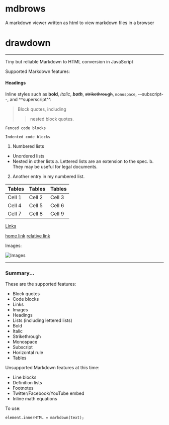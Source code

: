 # mdbrows

A markdown viewer written as html to view markdown files in a browser

# drawdown

---

Tiny but reliable Markdown to HTML conversion in JavaScript

Supported Markdown features:

#### Headings

Inline styles such as **bold**, *italic*, ***both***, ~~strikethrough~~, `monospace`, --subscript--, and ^^superscript^^.

> Block quotes, including
> > nested block quotes.

```
Fenced code blocks
```

    Indented code blocks

1. Numbered lists
  - Unordered lists
  - Nested in other lists
    a. Lettered lists are an extension to the spec.
    b. They may be useful for legal documents.
2. Another entry in my numbered list.

| Tables | Tables | Tables |
| ------ | ------ | ------ |
| Cell 1 | Cell 2 | Cell 3 |
| Cell 4 | Cell 5 | Cell 6 |
| Cell 7 | Cell 8 | Cell 9 |

[Links](https://github.com/adamvleggett/drawdown)

[home link](?path=parent/lol.md)
[relative link](?path=parent/relative.md)

Images:

![Images](https://img.icons8.com/ios/452/stack-of-photos.png)

---

### Summary...

These are the supported features:

- Block quotes
- Code blocks
- Links
- Images
- Headings
- Lists (including lettered lists)
- Bold
- Italic
- Strikethrough
- Monospace
- Subscript
- Horizontal rule
- Tables

Unsupported Markdown features at this time:

- Line blocks
- Definition lists
- Footnotes
- Twitter/Facebook/YouTube embed
- Inline math equations

To use:

    element.innerHTML = markdown(text);